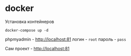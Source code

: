 # docker

Установка контейнеров

```
docker-compose up -d
```

phpmyadmin - [http://localhost:81](http://localhost:81)
логин - `root` пароль - `pass`



Сам проект - [http://localhost:81](http://localhost:81)